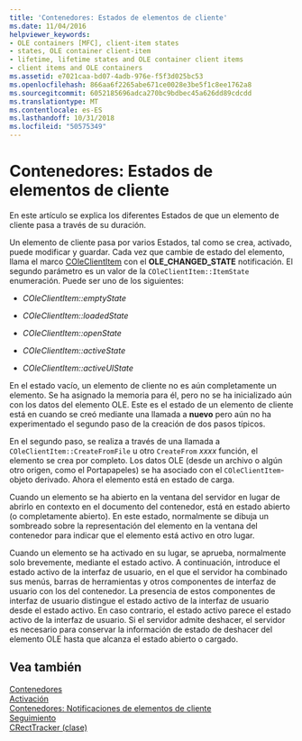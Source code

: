 ```yaml
---
title: 'Contenedores: Estados de elementos de cliente'
ms.date: 11/04/2016
helpviewer_keywords:
- OLE containers [MFC], client-item states
- states, OLE container client-item
- lifetime, lifetime states and OLE container client items
- client items and OLE containers
ms.assetid: e7021caa-bd07-4adb-976e-f5f3d025bc53
ms.openlocfilehash: 866aa6f2265abe671ce0028e3be5f1c8ee1762a8
ms.sourcegitcommit: 6052185696adca270bc9bdbec45a626dd89cdcdd
ms.translationtype: MT
ms.contentlocale: es-ES
ms.lasthandoff: 10/31/2018
ms.locfileid: "50575349"
---
```

# <a name="containers-client-item-states"></a>Contenedores: Estados de elementos de cliente

En este artículo se explica los diferentes Estados de que un elemento de cliente pasa a través de su duración.

Un elemento de cliente pasa por varios Estados, tal como se crea, activado, puede modificar y guardar. Cada vez que cambie de estado del elemento, llama el marco [COleClientItem](../mfc/reference/coleclientitem-class.md#onchange) con el **OLE_CHANGED_STATE** notificación. El segundo parámetro es un valor de la `COleClientItem::ItemState` enumeración. Puede ser uno de los siguientes:

- *COleClientItem::emptyState*

- *COleClientItem::loadedState*

- *COleClientItem::openState*

- *COleClientItem::activeState*

- *COleClientItem::activeUIState*

En el estado vacío, un elemento de cliente no es aún completamente un elemento. Se ha asignado la memoria para él, pero no se ha inicializado aún con los datos del elemento OLE. Este es el estado de un elemento de cliente está en cuando se creó mediante una llamada a **nuevo** pero aún no ha experimentado el segundo paso de la creación de dos pasos típicos.

En el segundo paso, se realiza a través de una llamada a `COleClientItem::CreateFromFile` u otro `CreateFrom` *xxxx* función, el elemento se crea por completo. Los datos OLE (desde un archivo o algún otro origen, como el Portapapeles) se ha asociado con el `COleClientItem`-objeto derivado. Ahora el elemento está en estado de carga.

Cuando un elemento se ha abierto en la ventana del servidor en lugar de abrirlo en contexto en el documento del contenedor, está en estado abierto (o completamente abierto). En este estado, normalmente se dibuja un sombreado sobre la representación del elemento en la ventana del contenedor para indicar que el elemento está activo en otro lugar.

Cuando un elemento se ha activado en su lugar, se aprueba, normalmente solo brevemente, mediante el estado activo. A continuación, introduce el estado activo de la interfaz de usuario, en el que el servidor ha combinado sus menús, barras de herramientas y otros componentes de interfaz de usuario con los del contenedor. La presencia de estos componentes de interfaz de usuario distingue el estado activo de la interfaz de usuario desde el estado activo. En caso contrario, el estado activo parece el estado activo de la interfaz de usuario. Si el servidor admite deshacer, el servidor es necesario para conservar la información de estado de deshacer del elemento OLE hasta que alcanza el estado abierto o cargado.

## <a name="see-also"></a>Vea también

[Contenedores](../mfc/containers.md)<br/>
[Activación](../mfc/activation-cpp.md)<br/>
[Contenedores: Notificaciones de elementos de cliente](../mfc/containers-client-item-notifications.md)<br/>
[Seguimiento](../mfc/trackers.md)<br/>
[CRectTracker (clase)](../mfc/reference/crecttracker-class.md)
